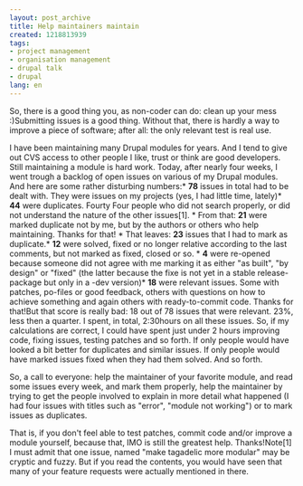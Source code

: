 ```yaml
---
layout: post_archive
title: Help maintainers maintain
created: 1218813939
tags:
- project management
- organisation management
- drupal talk
- drupal
lang: en
---
```

So, there is a good thing you, as non-coder can do: clean up your mess :)Submitting issues is a good thing. Without that, there is hardly a way to improve a piece of software; after all: the only relevant test is real use.

I have been maintaining many Drupal modules for years. And I tend to give out CVS access to other people I like, trust or think are good developers. Still maintaining a module is hard work. Today, after nearly four weeks, I went trough a backlog of open issues on various of my Drupal modules. And here are some rather disturbing numbers:* **78** issues in total had to be dealt with. They were issues on my projects (yes, I had little time, lately)* **44** were duplicates. Fourty Four people who did not search properly, or did not understand the nature of the other issues[1]. * From that: **21** were marked duplicate not by me, but by the authors or others who help maintaining. Thanks for that! * That leaves: **23** issues that I had to mark as duplicate.* **12** were solved, fixed or no longer relative according to the last comments, but not marked as fixed, closed or so. * **4** were re-opened because someone did not agree with me marking it as either "as built", "by design" or "fixed" (the latter because the fixe is not yet in a stable release-package but only in a -dev version)* **18** were relevant issues. Some with patches, po-files or good feedback, others with questions on how to achieve something and again others with ready-to-commit code. Thanks for that!But that score is really bad: 18 out of 78 issues that were relevant. 23%, less then a quarter. I spent, in total, 2:30hours on all these issues. So, if my calculations are correct, I could have spent just under 2 hours improving code, fixing issues, testing patches and so forth. If only people would have looked a bit better for duplicates and similar issues. If only people would have marked issues fixed when they had them solved. And so forth.

So, a call to everyone: help the maintainer of your favorite module, and read some issues every week, and mark them properly, help the maintainer by trying to get the people involved to explain in more detail what happened (I had four issues with titles such as "error", "module not working") or to mark issues as duplicates.

That is, if you don't feel able to test patches, commit code and/or improve a module yourself, because that, IMO is still the greatest help. Thanks!Note[1] I must admit that one issue, named "make tagadelic more modular" may be cryptic and fuzzy. But if you read the contents, you would have seen that many of your feature requests were actually mentioned in there.
